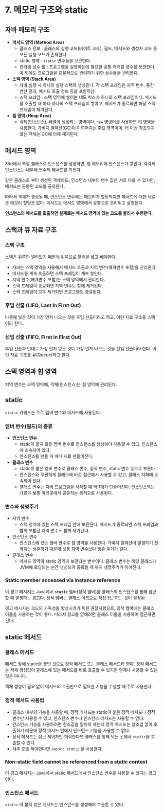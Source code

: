 # 7. 메모리 구조와 static

## 자바 메모리 구조

- **메서드 영역 (Method Area)**
  - 클래스 정보 : 클래스의 실행 코드(바이트 코드), 필드, 메서드와 생성자 코드 등 모든 실행 코드가 존재한다.
  - static 영역 : `static` 변수들을 보관한다.
  - 런타임 상수 풀 : 프로그램을 실행하는데 필요한 공통 리터럴 상수를 보관한다. 이 외에도 프로그램을 효율적으로 관리하기 위한 상수들을 관리한다.
- **스택 영역 (Stack Area)**
  - 자바 실행 시 하나의 실행 스택이 생성된다. 각 스택 프레임은 지역 변수, 중간 연산 결과, 메서드 호출 정보 등을 포함하낟.
  - 스택 프레임 : 스택 영역에 쌓이는 네모 박스가 하나의 스택 프레임이다. 메서드를 호출할 때 마다 하나의 스택 프레임이 쌓이고, 메서드가 종료되면 해당 스택 프레임이 제거된다.
- **힙 영역 (Heap Area)**
  - 객체(인스턴스), 배열이 생성되는 영역이다. `new` 명령어를 사용하면 이 영역을 사용한다. 가비지 컬렉션(GC)이 이루어지는 주요 영역이며, 더 이상 참조되지 않는 객체는 GC에 의해 제거된다.

## 메서드 영역

자바에서 특정 클래스로 인스턴스롤 생성하면, 힙 메모리에 인스턴스가 쌓인다. 각각의 인스턴스는 내부에 변수와 메서드를 가진다.

같은 클래스로 부터 생성된 객체라도, 인스턴스 내부의 변수 값은 서로 다를 수 있지만, 메서드는 공통된 코드를 공유한다.

따라서 객체가 생성될 때, 인스턴스 변수에는 메모리가 할당되지만 메서드에 대한 새로운 메모리 할당은 없다. 메서드는 메서드 영역에서 공통으로 관리되고 실행된다.

**인스턴스의 메서드를 호출하면 실제로는 메서드 영역에 있는 코드를 불러서 수행한다.**

## 스택과 큐 자료 구조

### 스택 구조

스택은 위쪽만 열려있기 때문에 위쪽으로 블럭을 넣고 빼야한다.

- 자바는 스택 영역을 사용해서 메서드 호출과 지역 변수(매개변수 포함)를 관리한다.
- 메서드를 계속 호출하면 스택 프레임이 계속 쌓인다.
- 지역 변수(매개변수 포함)는 스택 영역에서 관리한다.
- 스택 프레임이 종료되면 지역 변수도 함께 제거된다.
- 스택 프레임이 모두 제거되면 프로그램도 종료된다.

### 후입 선출 (LIFO, Last In First Out)

나중에 넣은 것이 가장 먼저 나오는 것을 후입 선출이라고 하고, 이런 자료 구조를 스택이라 한다.

### 선입 선출 (FIFO, First In First Out)

후입 선출과 반대로 가장 먼저 넣은 것이 가장 먼저 나오는 것을 선입 선출이라 한다. 이런 자료 구조를 큐(Queue(라고 한다.

## 스택 영역과 힙 영역

지역 변수는 스택 영역에, 객체(인스턴스)는 힙 영역에 관리된다.

## static

`static` 키워드는 주로 멤버 변수와 메서드에 사용된다.

### 멤버 변수(필드)의 종류

- **인스턴스 변수**
  - static이 붙지 않은 멤버 변수로 인스턴스를 생성해야 사용할 수 있고, 인스턴스에 소속되어 있다.
  - 인스턴스를 만들 때 마다 새로 만들어진다.
- **클래스 변수**
  - static이 붙은 멤버 변수로 클래스 변수, 정적 변수, static 변수 등으로 부른다.
  - 인스턴스와 무관하게 클래스에 바로 접근해서 사용할 수 있고, 클래스 자체에 소속되어 있다.
  - 클래스 변수는 자바 프로그램을 시작할 때 딱 1개가 만들어진다. 인스턴스와는 다르게 보통 여러곳에서 공유하는 목적으로 사용된다.

### 변수와 생명주기

- 지역 변수
  - 스택 영역에 있는 스택 프레임 안에 보관된다. 메서드가 종료되면 스택 프레임과 함께 포함된 지역 변수도 함께 제거된다.
- 인스턴스 변수
  - 인스턴스에 있는 멤버 변수로 힙 영역을 사용한다. 가비지 컬렉션이 발생하기 전까지는 생존하기 때문에 보통 지역 변수보다 생존 주기가 길다.
- 클래스 변수
  - 메서드 영역의 static 영역에 보관되는 변수이다. 클래스 변수는 해당 클래스가 JVM에 로딩되는 순간 생성되어 종료될 때 까지 생명주기가 이어진다.

### Static member accessed via instance reference

이 경고 메시지는 Java에서 **`static`** 멤버(정적 멤버)를 클래스의 인스턴스를 통해 접근할 때 발생하는 경고다. 정적 멤버는 클래스 이름으로 직접 접근하는 것이 권장된

경고 메시지는 코드의 가독성을 향상시키기 위한 권장사항으로, 정적 멤버에는 클래스 이름을 사용하는 것이 좋다. 따라서 경고를 없애려면 클래스 이름을 사용하여 접근하면 된다:

## static 메서드

### 클래스 메서드

메서드 앞에 static을 붙인 것으로 정적 메서드 또는 클래스 메서드라 한다. 정적 메서드는 객체 생성없이 클래스에 있는 메서드를 바로 호출할 수 있지만 언제나 사용할 수 있는 것은 아니다.

객체 생성이 필요 없이 메서드의 호출만으로 필요한 기능을 수행할 때 주로 사용한다.

### 정적 메서드 사용법

- 클래스 내부의 기능을 사용할 때, 정적 메서드는 static이 붙은 정적 메서드나 정적 변수만 사용할 수 있고, 인스턴스 변수나 인스턴스 메서드는 사용할 수 없다.
- 인스턴스 기능을 사용하려면 참조값을 알아야 하는데 정적 메서드는 참조값 없이 호출하기 때문에 정적 메서드 안에서 인스턴스 기능을 사용할 수 없다.
- 정적 메서드는 접근 제어자만 허락한다면 클래스를 통해 모든 곳에서 `static`을 호출할 수 있다.
- 자주 호출 해야한다면 `import static` 을 사용한다.

### Non-static field cannot be referenced from a static context

이 경고 메시지는 Java에서 static 메서드에서 인스턴스 변수를 사용할 수 없다는 경고이다.

### 인스턴스 메서드

`static` 이 붙지 않은 메서드는 인스턴스를 생성해야 호출할 수 있다.
